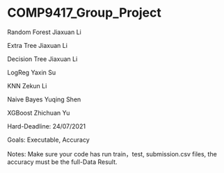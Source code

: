 # COMP9417_Group_Project

Random Forest  Jiaxuan Li

Extra Tree     Jiaxuan Li

Decision Tree  Jiaxuan Li



LogReg   Yaxin Su

KNN      Zekun Li

Naive Bayes   Yuqing Shen

XGBoost  Zhichuan Yu


Hard-Deadline: 24/07/2021  

Goals: Executable, Accuracy   

Notes: Make sure your code has run train，test, submission.csv files, the accuracy must be the full-Data Result.  
